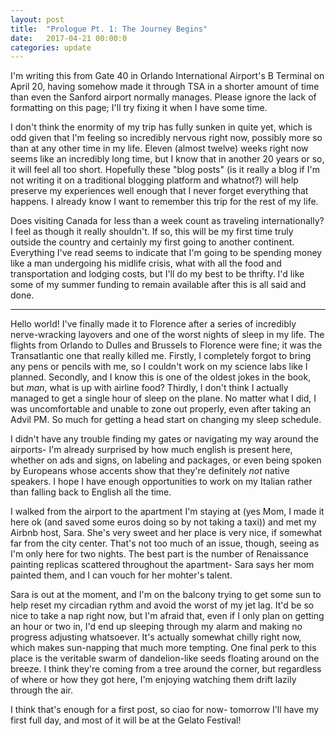 ```yaml
---
layout: post
title:  "Prologue Pt. 1: The Journey Begins"
date:   2017-04-21 00:00:0
categories: update
---
```

I'm writing this from Gate 40 in Orlando International Airport's B Terminal on April 20, having somehow made it through TSA in a shorter amount of time than even the Sanford airport normally manages. Please ignore the lack of formatting on this page; I'll try fixing it when I have some time.

I don't think the enormity of my trip has fully sunken in quite yet, which is odd given that I'm feeling so incredibly nervous right now, possibly more so than at any other time in my life. Eleven (almost twelve) weeks right now seems like an incredibly long time, but I know that in another 20 years or so, it will feel all too short. Hopefully these "blog posts" (is it really a blog if I'm not writing it on a traditional blogging platform and whatnot?) will help preserve my experiences well enough that I never forget everything that happens. I already know I want to remember this trip for the rest of my life.

Does visiting Canada for less than a week count as traveling internationally? I feel as though it really shouldn't. If so, this will be my first time truly outside the country and certainly my first going to another continent. Everything I've read seems to indicate that I'm going to be spending money like a man undergoing his midlife crisis, what with all the food and transportation and lodging costs, but I'll do my best to be thrifty. I'd like some of my summer funding to remain available after this is all said and done.

<hr>

Hello world! I've finally made it to Florence after a series of incredibly nerve-wracking layovers and one of the worst nights of sleep in my life. The flights from Orlando to Dulles and Brussels to Florence were fine; it was the Transatlantic one that really killed me. Firstly, I completely forgot to bring any pens or pencils with me, so I couldn't work on my science labs like I planned. Secondly, and I know this is one of the oldest jokes in the book, but <i>man</i>, what is up with airline food? Thirdly, I don't think I actually managed to get a single hour of sleep on the plane. No matter what I did, I was uncomfortable and unable to zone out properly, even after taking an Advil PM. So much for getting a head start on changing my sleep schedule.

I didn't have any trouble finding my gates or navigating my way around the airports- I'm already surprised by how much english is present here, whether on ads and signs, on labeling and packages, or even being spoken by Europeans whose accents show that they're definitely <i>not</i> native speakers. I hope I have enough opportunities to work on my Italian rather than falling back to English all the time.

I walked from the airport to the apartment I'm staying at (yes Mom, I made it here ok (and saved some euros doing so by not taking a taxi)) and met my Airbnb host, Sara. She's very sweet and her place is very nice, if somewhat far from the city center. That's not too much of an issue, though, seeing as I'm only here for two nights. The best part is the number of Renaissance painting replicas scattered throughout the apartment- Sara says her mom painted them, and I can vouch for her mohter's talent.

Sara is out at the moment, and I'm on the balcony trying to get some sun to help reset my circadian rythm and avoid the worst of my jet lag. It'd be so nice to take a nap right now, but I'm afraid that, even if I only plan on getting an hour or two in, I'd end up sleeping through my alarm and making no progress adjusting whatsoever. It's actually somewhat chilly right now, which makes sun-napping that much more tempting.
One final perk to this place is the veritable swarm of dandelion-like seeds floating around on the breeze. I think they're coming from a tree around the corner, but regardless of where or how they got here, I'm enjoying watching them drift lazily through the air.

I think that's enough for a first post, so ciao for now- tomorrow I'll have my first full day, and most of it will be at the Gelato Festival!
